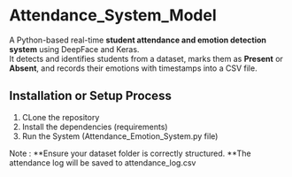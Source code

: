 # Attendance_System_Model

A Python-based real-time **student attendance and emotion detection system** using DeepFace and Keras.  
It detects and identifies students from a dataset, marks them as **Present** or **Absent**, and records their emotions with timestamps into a CSV file.

## Installation or Setup Process 
1. CLone the repository
2. Install the dependencies (requirements)
3. Run the System (Attendance_Emotion_System.py file)

Note :
 **Ensure your dataset folder is correctly structured.
 **The attendance log will be saved to attendance_log.csv
